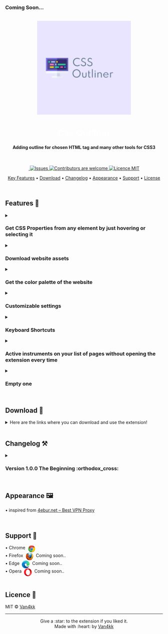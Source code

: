 ### Coming Soon...

<div align="center">
    <br>
    <a href="#" style="text-decoration: none">
        <img src="src/app/assets/logo/css-outliner-logo.png" height="300" alt="Logo">
        <br>
        <h1 align="center" style="color: #ffffff">Css Outliner</h1>
    </a>
</div>

<h4 align="center">
    Adding outline for chosen <b>HTML</b> tag and many other tools for <b>CSS3</b>
</h4>
<br>

<p align="center">
    <a href="">
        <img src="" alt="">
    </a>
    <a href="https://github.com/Van4kk/css-outliner/issues">
        <img src="https://img.shields.io/github/issues/van4kk/css-outliner.svg" alt="Issues">
    </a>
    <a href="">
        <img src="https://img.shields.io/badge/contributions-welcome-orange.svg" alt="Contributors are welcome">
    </a>
    <a href="#license">
        <img src="https://img.shields.io/badge/license-MIT-blue.svg" alt="Licence MIT">
    </a>
</p>

<p align="center">
    <a href="#features-art">Key Features</a> •
    <a href="#download-open_file_folder">Download</a> •
    <a href="#changelog-hammer_and_pick">Changelog</a> •
    <a href="#appearance-framed_picture">Appearance</a> •
    <a href="#support-call_me_hand">Support</a> •
    <a href="#license-book">License</a>
</p>

<br>

## Features :art:
<details>
    <summary><h3>Get CSS Properties from any element by just hovering or selecting it</h3></summary>
    <img src="" width="" height="" alt="Hovering feature image" />
</details>

<details>
    <summary><h3>Download website assets</h3></summary>
    <img src="" width="" height="" alt="Download assets feature image" />
</details>

<details>
    <summary><h3>Get the color palette of the website</h3></summary>
    <img src="" width="" height="" alt="Color palette assets feature image" />
</details>

<details>
    <summary><h3>Customizable settings</h3></summary>
    <ul>
        <li>
            <a href="#shortcuts"><h4>Keyboard Shortcuts</h4></a>
            <p>Yes, you can add custom shortcuts! Actually change the existing ones. The extension provide some shortcuts by default, but you can customize them how you want.</p>
        </li>
        <li>
            <a href="#active-instruments"><h4>Active instruments</h4></a>
        </li>
    </ul>
</details>

<details id="#shortcuts">
    <summary><h3>Keyboard Shortcuts</h3></summary>
    <ul>
        <span>These are default shortcuts:</span>
        <li><code>Esc</code> to exit the app</li>
        <li><code>f</code> to freeze the window</li>
        <li><code>s</code> stop/cancel work and back to the main page</li>
        <li><code>o</code> copy css</li>
        <li><code>g</code> display outline</li>
        <li><code>b</code> display background</li>
        <li><code>Ctrl</code> + <code>←</code> or <code>→</code> to move the extensios</li>
    </ul>
</details>

<details id="#active-instruments">
    <summary><h3>Active instruments on your list of pages without opening the extension every time</h3></summary>
    <p>Coming soon..</p>
</details>

<details>
    <summary><h3>Empty one</h3></summary>
    <ul>
        <li></li>
    </ul>
</details>
<br>

## Download :open_file_folder:
<details>
    <summary>Here are the links where you can download and use the extension!</summary>
    <ul>
        <li><a href="">Chrome</a></li>
        <li><a href="">Firefox</a></li>
        <li><a href="">Opera</a></li>
        <li><a href="">Safari</a></li>
    </ul>
</details>
<br>

## Changelog :hammer_and_pick:
<details>
    <summary><h3>Version 1.0.0 The Beginning :orthodox_cross:</h3></summary>
    <p>
        Lorem ipsum dolor sit amet, consectetur adipiscing elit. Proin ac ipsum sodales, dapibus libero id, commodo dui. Donec faucibus ultrices sollicitudin. Cras sapien metus, consequat ut ex at, tempor accumsan augue. Morbi at maximus mauris. Nam maximus iaculis quam at scelerisque. Donec turpis massa, tristique at urna non, pharetra iaculis mauris.
        <ul>
            <li>asdas</li>
            <li>sdas</li>
            <li>asdas</li>
            <li>dsad</li>
            <li>sadas</li>
            <li>sadas</li>
        </ul>
    </p>
</details>

<br> 

## Appearance :framed_picture:

• inspired
from [4ebur.net – Best VPN Proxy](https://chrome.google.com/webstore/detail/4eburnet-%E2%80%93-best-vpn-proxy/bpoljniljbghlopcdaojdpodmnjffdeb)

<br>

## Support :call_me_hand:

<div style="display: flex">
    • Chrome &nbsp; <img src="src/app/assets/images/chrome.png" width="25" height="25" alt="Chrome Logo"><br>
</div>
<div style="display: flex">
    • Firefox &nbsp; <img src="src/app/assets/images/mozilla.png" width="25" height="25" alt="Chrome Logo"> &nbsp; Coming soon.. <br>
</div>
<div style="display: flex">
    • Edge &nbsp; <img src="src/app/assets/images/edge.png" width="25" height="25" alt="Chrome Logo"> &nbsp; Coming soon.. <br>
</div>
<div style="display: flex">
    • Opera &nbsp; <img src="src/app/assets/images/opera.svg" width="25" height="25" alt="Chrome Logo"> &nbsp; Coming soon.. <br>
</div>

<br> 

## Licence :book:

MIT &copy; [Van4kk](https://github.com/Van4kk/)
<hr>

<div align="center">
    Give a :star: to the extension if you liked it. <br>
    Made with :heart: by <a href="https://github.com/Van4kk/">Van4kk</a>
</div>
